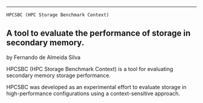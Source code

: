 ------------------------------------------------------------------------
    HPCSBC (HPC Storage Benchmark Context)
A tool to evaluate the performance of storage in secondary memory.
------------------------------------------------------------------------

by Fernando de Almeida Silva

HPCSBC (HPC Storage Benchmark Context) is a tool for evaluating secondary memory storage performance.
 
HPCSBC was developed as an experimental effort to evaluate storage in high-performance configurations using a context-sensitive approach.

